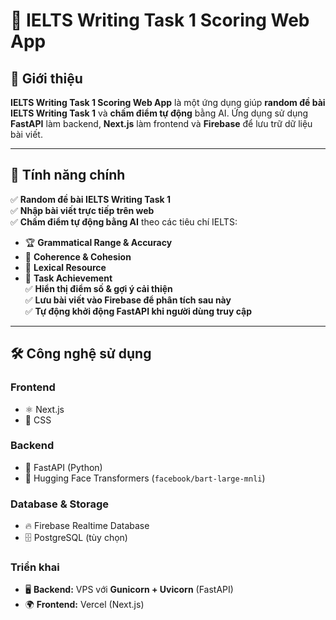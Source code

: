 # 📘 IELTS Writing Task 1 Scoring Web App  

## 📌 Giới thiệu  
**IELTS Writing Task 1 Scoring Web App** là một ứng dụng giúp **random đề bài IELTS Writing Task 1** và **chấm điểm tự động** bằng AI. Ứng dụng sử dụng **FastAPI** làm backend, **Next.js** làm frontend và **Firebase** để lưu trữ dữ liệu bài viết.  

---

## 🚀 Tính năng chính  
✅ **Random đề bài IELTS Writing Task 1**  
✅ **Nhập bài viết trực tiếp trên web**  
✅ **Chấm điểm tự động bằng AI** theo các tiêu chí IELTS:  
   - 🏆 **Grammatical Range & Accuracy**  
   - 🔗 **Coherence & Cohesion**  
   - 📖 **Lexical Resource**  
   - 📝 **Task Achievement**  
✅ **Hiển thị điểm số & gợi ý cải thiện**  
✅ **Lưu bài viết vào Firebase để phân tích sau này**  
✅ **Tự động khởi động FastAPI khi người dùng truy cập**  

---

## 🛠 Công nghệ sử dụng  
### **Frontend**  
- ⚛️ Next.js
- 🎨 CSS

### **Backend**  
- 🚀 FastAPI (Python)  
- 🤖 Hugging Face Transformers (`facebook/bart-large-mnli`)  

### **Database & Storage**  
- 🔥 Firebase Realtime Database
- 🗄 PostgreSQL (tùy chọn)  

### **Triển khai**  
- 🖥 **Backend:** VPS với **Gunicorn + Uvicorn** (FastAPI)  
- 🌍 **Frontend:** Vercel (Next.js)  
